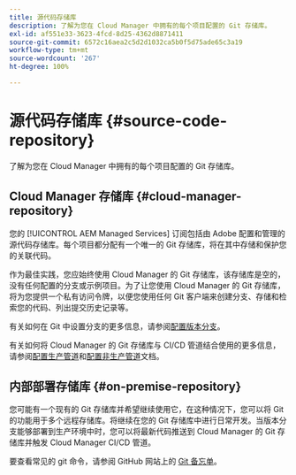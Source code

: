 ```yaml
---
title: 源代码存储库
description: 了解为您在 Cloud Manager 中拥有的每个项目配置的 Git 存储库。
exl-id: af551e33-3623-4fcd-8d25-4362d8871411
source-git-commit: 6572c16aea2c5d2d1032ca5b0f5d75ade65c3a19
workflow-type: tm+mt
source-wordcount: '267'
ht-degree: 100%

---
```



# 源代码存储库 {#source-code-repository}

了解为您在 Cloud Manager 中拥有的每个项目配置的 Git 存储库。

## Cloud Manager 存储库 {#cloud-manager-repository}

您的 [!UICONTROL AEM Managed Services] 订阅包括由 Adobe 配置和管理的源代码存储库。每个项目都分配有一个唯一的 Git 存储库，将在其中存储和保护您的关联代码。

作为最佳实践，您应始终使用 Cloud Manager 的 Git 存储库，该存储库是空的，没有任何配置的分支或示例项目。为了让您使用 Cloud Manager 的 Git 存储库，将为您提供一个私有访问令牌，以便您使用任何 Git 客户端来创建分支、存储和检索您的代码、列出提交历史记录等。

有关如何在 Git 中设置分支的更多信息，请参阅[配置版本分支](/help/getting-started/configuring-branches.md)。

有关如何将 Cloud Manager 的 Git 存储库与 CI/CD 管道结合使用的更多信息，请参阅[配置生产管道](/help/using/production-pipelines.md)和[配置非生产管道](/help/using/non-production-pipelines.md)文档。

## 内部部署存储库 {#on-premise-repository}

您可能有一个现有的 Git 存储库并希望继续使用它，在这种情况下，您可以将 Git 的功能用于多个远程存储库。将继续在您的 Git 存储库中进行日常开发。当版本分支能够部署到生产环境中时，您可以将最新代码推送到 Cloud Manager 的 Git 存储库并触发 Cloud Manager CI/CD 管道。

要查看常见的 git 命令，请参阅 GitHub 网站上的 [Git 备忘单](https://education.github.com/git-cheat-sheet-education.pdf)。
